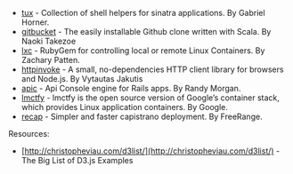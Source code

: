 - [tux](https://github.com/cldwalker/tux) - Collection of shell helpers for sinatra applications. By Gabriel Horner.
- [gitbucket](https://github.com/takezoe/gitbucket) - The easily installable Github clone written with Scala. By Naoki Takezoe
- [lxc](https://github.com/zpatten/lxc) - RubyGem for controlling local or remote Linux Containers. By Zachary Patten.
- [httpinvoke](https://github.com/jakutis/httpinvoke) - A small, no-dependencies HTTP client library for browsers and Node.js. By Vytautas Jakutis
- [apic](https://github.com/randym/apic) - Api Console engine for Rails apps. By Randy Morgan.
- [lmctfy](https://github.com/google/lmctfy) - lmctfy is the open source version of Google’s container stack, which provides Linux application containers. By Google.
- [recap](https://github.com/freerange/recap) - Simpler and faster capistrano deployment. By FreeRange.

Resources:

- [http://christopheviau.com/d3list/](http://christopheviau.com/d3list/) - The Big List of
D3.js Examples
